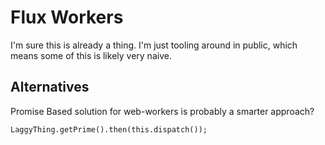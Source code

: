 # Flux Workers

I'm sure this is already a thing. I'm just tooling around in public, which means
some of this is likely very naive. 

## Alternatives

Promise Based solution for web-workers is probably a smarter approach?

```
LaggyThing.getPrime().then(this.dispatch());
```

